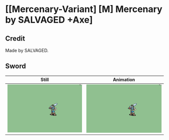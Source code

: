 # [\[Mercenary-Variant\] \[M\] Mercenary by SALVAGED +Axe]

## Credit

Made by SALVAGED.

## Sword

| Still | Animation |
| :---: | :-------: |
| ![Sword still](./Sword_000.png) | ![Sword animation](./Sword.gif) |
